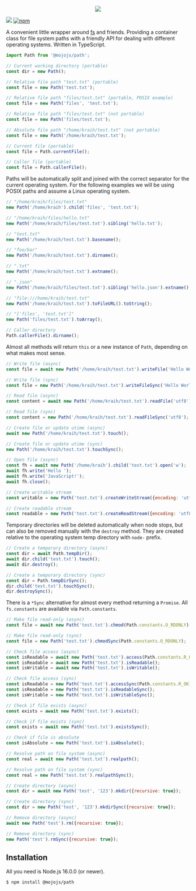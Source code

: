 <p align="center">
  <a href="https://mojojs.org">
    <img src="https://github.com/mojolicious/mojo.js/blob/main/docs/images/logo.png?raw=true" style="margin: 0 auto;">
  </a>
</p>

[![](https://github.com/mojolicious/path.js/workflows/test/badge.svg)](https://github.com/mojolicious/path.js/actions)
[![npm](https://img.shields.io/npm/v/@mojojs/path.svg)](https://www.npmjs.com/package/@mojojs/path)

A convenient little wrapper around [fs](https://nodejs.org/api/fs.html) and friends. Providing a container class for
file system paths with a friendly API for dealing with different operating systems. Written in TypeScript.

```js
import Path from '@mojojs/path';

// Current working directory (portable)
const dir = new Path();

// Relative file path "test.txt" (portable)
const file = new Path('test.txt');

// Relative file path "files/test.txt" (portable, POSIX example)
const file = new Path('files', 'test.txt');

// Relative file path "files/test.txt" (not portable)
const file = new Path('files/test.txt');

// Absolute file path "/home/kraih/test.txt" (not portable)
const file = new Path('/home/kraih/test.txt');

// Current file (portable)
const file = Path.currentFile();

// Caller file (portable)
const file = Path.callerFile();
```

Paths will be automatically split and joined with the correct separator for the current operating system. For the
following examples we will be using POSIX paths and assume a Linux operating system.

```js
// "/home/kraih/files/test.txt"
new Path('/home/kraih').child('files', 'test.txt');

// "/home/kraih/files/hello.txt"
new Path('/home/kraih/files/test.txt').sibling('hello.txt');

// "test.txt"
new Path('/home/kraih/test.txt').basename();

// "foo/bar"
new Path('/home/kraih/test.txt').dirname();

// ".txt"
new Path('/home/kraih/test.txt').extname();

// ".json"
new Path('/home/kraih/files/test.txt').sibling('hello.json').extname();

// "file:///home/kraih/test.txt"
new Path('/home/kraih/test.txt').toFileURL().toString();

// "['files', 'test.txt']"
new Path('files/test.txt').toArray();

// Caller directory
Path.callerFile().dirname();
```

Almost all methods will return `this` or a new instance of `Path`, depending on what makes most sense.

```js
// Write file (async)
const file = await new Path('/home/kraih/test.txt').writeFile('Hello World!');

// Write file (sync)
const file = new Path('/home/kraih/test.txt').writeFileSync('Hello World!');

// Read file (async)
const content = await new Path('/home/kraih/test.txt').readFile('utf8');

// Read file (sync)
const content = new Path('/home/kraih/test.txt').readFileSync('utf8');

// Create file or update utime (async)
await new Path('/home/kraih/test.txt').touch();

// Create file or update utime (sync)
new Path('/home/kraih/test.txt').touchSync();

// Open file (async)
const fh = await new Path('/home/kraih').child('test.txt').open('w');
await fh.write('Hello ');
await fh.write('JavaScript!');
await fh.close();

// Create writable stream
const writable = new Path('test.txt').createWriteStream({encoding: 'utf8'});

// Create readable stream
const readable = new Path('test.txt').createReadStream({encoding: 'utf8'});
```

Temporary directories will be deleted automatically when node stops, but can also be removed manually with the `destroy`
method. They are created relative to the operating system temp directory with `node-` prefix.

```js
// Create a temporary directory (async)
const dir = await Path.tempDir();
await dir.child('test.txt').touch();
await dir.destroy();

// Create a temporary directory (sync)
const dir = Path.tempDirSync();
dir.child('test.txt').touchSync();
dir.destroySync();
```

There is a `*Sync` alternative for almost every method returning a `Promise`. All `fs.constants` are available via
`Path.constants`.

```js
// Make file read-only (async)
const file = await new Path('test.txt').chmod(Path.constants.O_RDONLY);

// Make file read-only (sync)
const file = new Path('test.txt').chmodSync(Path.constants.O_RDONLY);

// Check file access (async)
const isReadable = await new Path('test.txt').access(Path.constants.R_OK);
const isReadable = await new Path('test.txt').isReadable();
const isWritable = await new Path('test.txt').isWritable();

// Check file access (sync)
const isReadable = new Path('test.txt').accessSync(Path.constants.R_OK);
const isReadable = new Path('test.txt').isReadableSync();
const isWritable = new Path('test.txt').isWritableSync();

// Check if file exists (async)
const exists = await new Path('test.txt').exists();

// Check if file exists (sync)
const exists = await new Path('test.txt').existsSync();

// Check if file is absolute
const isAbsolute = new Path('test.txt').isAbsolute();
```

```js
// Resolve path on file system (async)
const real = await new Path('test.txt').realpath();

// Resolve path on file system (sync)
const real = new Path('test.txt').realpathSync();

// Create directory (async)
const dir = await new Path('test', '123').mkdir({recursive: true});

// Create directory (sync)
const dir = new Path('test', '123').mkdirSync({recursive: true});

// Remove directory (async)
await new Path('test').rm({recursive: true});

// Remove directory (sync)
new Path('test').rmSync({recursive: true});
```

## Installation

All you need is Node.js 16.0.0 (or newer).

```
$ npm install @mojojs/path
```
